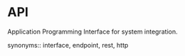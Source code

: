 # API

Application Programming Interface for system integration.

synonyms:: interface, endpoint, rest, http
